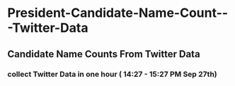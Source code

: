 # President-Candidate-Name-Count---Twitter-Data
<h2>Candidate Name Counts From Twitter Data</h2>
<h3>collect Twitter Data in one hour ( 14:27 - 15:27 PM Sep 27th)</h3>

